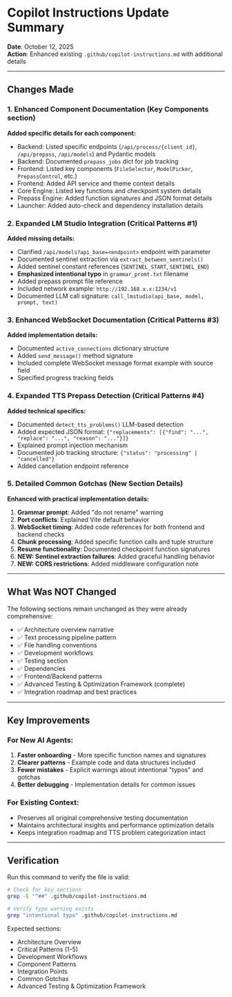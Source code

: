 # Copilot Instructions Update Summary

**Date**: October 12, 2025  
**Action**: Enhanced existing `.github/copilot-instructions.md` with additional details

---

## Changes Made

### 1. **Enhanced Component Documentation** (Key Components section)

**Added specific details for each component:**
- Backend: Listed specific endpoints (`/api/process/{client_id}`, `/api/prepass`, `/api/models`) and Pydantic models
- Backend: Documented `prepass_jobs` dict for job tracking
- Frontend: Listed key components (`FileSelector`, `ModelPicker`, `PrepassControl`, etc.)
- Frontend: Added API service and theme context details
- Core Engine: Listed key functions and checkpoint system details
- Prepass Engine: Added function signatures and JSON format details
- Launcher: Added auto-check and dependency installation details

### 2. **Expanded LM Studio Integration** (Critical Patterns #1)

**Added missing details:**
- Clarified `/api/models?api_base=<endpoint>` endpoint with parameter
- Documented sentinel extraction via `extract_between_sentinels()`
- Added sentinel constant references (`SENTINEL_START`, `SENTINEL_END`)
- **Emphasized intentional typo** in `grammar_promt.txt` filename
- Added prepass prompt file reference
- Included network example: `http://192.168.x.x:1234/v1`
- Documented LLM call signature: `call_lmstudio(api_base, model, prompt, text)`

### 3. **Enhanced WebSocket Documentation** (Critical Patterns #3)

**Added implementation details:**
- Documented `active_connections` dictionary structure
- Added `send_message()` method signature
- Included complete WebSocket message format example with source field
- Specified progress tracking fields

### 4. **Expanded TTS Prepass Detection** (Critical Patterns #4)

**Added technical specifics:**
- Documented `detect_tts_problems()` LLM-based detection
- Added expected JSON format: `{"replacements": [{"find": "...", "replace": "...", "reason": "..."}]}`
- Explained prompt injection mechanism
- Documented job tracking structure: `{"status": "processing" | "cancelled"}`
- Added cancellation endpoint reference

### 5. **Detailed Common Gotchas** (New Section Details)

**Enhanced with practical implementation details:**
1. **Grammar prompt**: Added "do not rename" warning
2. **Port conflicts**: Explained Vite default behavior
3. **WebSocket timing**: Added code references for both frontend and backend checks
4. **Chunk processing**: Added specific function calls and tuple structure
5. **Resume functionality**: Documented checkpoint function signatures
6. **NEW: Sentinel extraction failures**: Added graceful handling behavior
7. **NEW: CORS restrictions**: Added middleware configuration note

---

## What Was NOT Changed

The following sections remain unchanged as they were already comprehensive:

- ✅ Architecture overview narrative
- ✅ Text processing pipeline pattern
- ✅ File handling conventions
- ✅ Development workflows
- ✅ Testing section
- ✅ Dependencies
- ✅ Frontend/Backend patterns
- ✅ Advanced Testing & Optimization Framework (complete)
- ✅ Integration roadmap and best practices

---

## Key Improvements

### For New AI Agents:
1. **Faster onboarding** - More specific function names and signatures
2. **Clearer patterns** - Example code and data structures included
3. **Fewer mistakes** - Explicit warnings about intentional "typos" and gotchas
4. **Better debugging** - Implementation details for common issues

### For Existing Context:
- Preserves all original comprehensive testing documentation
- Maintains architectural insights and performance optimization details
- Keeps integration roadmap and TTS problem categorization intact

---

## Verification

Run this command to verify the file is valid:
```bash
# Check for key sections
grep -E "^##" .github/copilot-instructions.md

# Verify typo warning exists
grep "intentional typo" .github/copilot-instructions.md
```

Expected sections:
- Architecture Overview
- Critical Patterns (1-5)
- Development Workflows
- Component Patterns
- Integration Points
- Common Gotchas
- Advanced Testing & Optimization Framework
